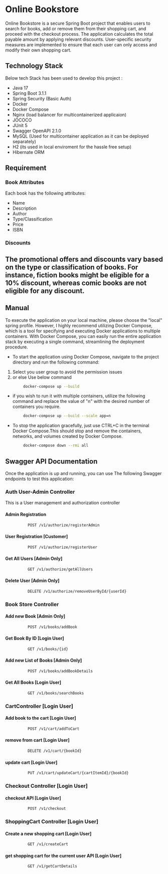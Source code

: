 # Online Bookstore
Online Bookstore is a secure Spring Boot project that enables users to search for books, add or remove them from their shopping cart, and proceed with the checkout process. The application calculates the total payable amount by applying relevant discounts. User-specific security measures are implemented to ensure that each user can only access and modify their own shopping cart.

## Technology Stack
Below tech Stack has been used to develop this project :
- Java 17
- Spring Boot 3.1.1
- Spring Security (Basic Auth)
- Docker
- Docker Compose
- Nginx (load balancer for multicontainerized applicaion)
- JOCOCO
- JUnit 5
- Swagger OpenAPI 2.1.0
- MySQL (Used for multicontainer application as it can be deployed separately)
- H2 (its used in local enviroment for the hassle free setup)
- Hibernate ORM

## Requirement
### Book Attributes
Each book has the following attributes:
- Name
- Description
- Author 
- Type/Classification 
- Price 
- ISBN

### Discounts
The promotional offers and discounts vary based on the type or classification of books. For instance, fiction books might be eligible for a 10% discount, whereas comic books are not eligible for any discount.
-------------------------------------------------------------------------------------------

## Manual
To execute the application on your local machine, please choose the "local" spring profile. However, I highly recommend utilizing Docker Compose, which is a tool for specifying and executing Docker applications to multiple containers. With Docker Compose, you can easily run the entire application stack by executing a single command, streamlining the deployment procedure.
- To start the application using Docker Compose, navigate to the project directory and run the following command: 
1. Select you user group to avoid the permission issues
2. or else Use below command
```bash
        docker-compose up --build 
```
- if you wish to run it with multiple containers, utilize the following command and replace the value of "n" with the desired number of containers you require.
```bash
        docker-compose up --build --scale app=n
```
- To stop the application gracefully, just use CTRL+C in the terminal Docker Compose.This should stop and remove the containers, networks, and volumes created by Docker Compose.
```bash
        docker-compose down --rmi all
```

## Swagger API Documentation
Once the application is up and running, you can use The following Swagger endpoints to test this application:

### Auth User-Admin Controller
This is a User management and authorization controller

#### Admin Registration

```bash
          POST /v1/authorize/registerAdmin
```
#### User Registration [Customer]
```bash
          POST /v1/authorize/registerUser
```

#### Get All Users [Admin Only]
```bash
          GET /v1/authorize/getAllUsers
```

#### Delete User [Admin Only]
```bash
          DELETE /v1/authorize/removeUserById/{userId}
```

### Book Store Controller

#### Add new Book [Admin Only]
```bash
          POST /v1/books/addBook
```

#### Get Book By ID [Login User]
```bash
          GET /v1/books/{id}
```
#### Add new List of Books [Admin Only]
```bash
          POST /v1/books/addBookDetails
```

#### Get All Books [Login User]
```bash
          GET /v1/books/searchBooks
```

### CartController [Login User]

#### Add book to the cart [Login User]
```bash
          POST /v1/cart/addToCart
```

#### remove from cart [Login User]
```bash
          DELETE /v1/cart/{bookId}
```

#### update cart [Login User]
```bash
          PUT /v1/cart/updateCart/{cartItemId}/{bookId}
```

### Checkout Controller [Login User]

#### checkout API [Login User]
```bash
          POST /v1/checkout
```

### ShoppingCart Controller [Login User]

#### Create a new shopping cart [Login User]
```bash
          GET /v1/createCart
```

#### get shopping cart for the current user API [Login User]
```bash
          GET /v1/getCartDetails
```

